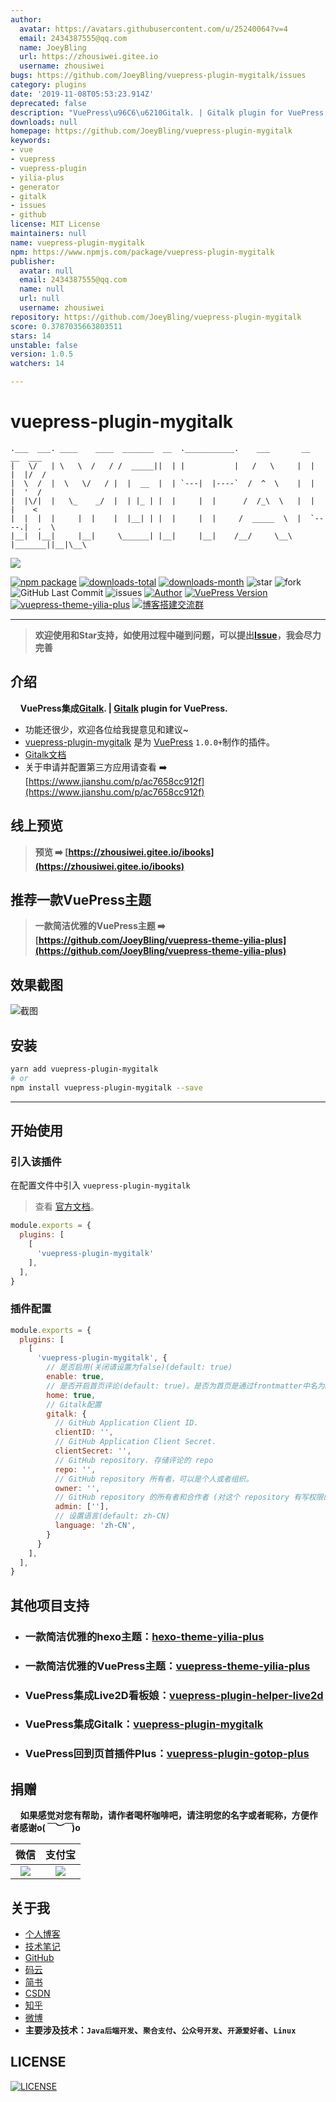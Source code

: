 ```yaml
---
author:
  avatar: https://avatars.githubusercontent.com/u/25240064?v=4
  email: 2434387555@qq.com
  name: JoeyBling
  url: https://zhousiwei.gitee.io
  username: zhousiwei
bugs: https://github.com/JoeyBling/vuepress-plugin-mygitalk/issues
category: plugins
date: '2019-11-08T05:53:23.914Z'
deprecated: false
description: "VuePress\u96C6\u6210Gitalk. | Gitalk plugin for VuePress."
downloads: null
homepage: https://github.com/JoeyBling/vuepress-plugin-mygitalk
keywords:
- vue
- vuepress
- vuepress-plugin
- yilia-plus
- generator
- gitalk
- issues
- github
license: MIT License
maintainers: null
name: vuepress-plugin-mygitalk
npm: https://www.npmjs.com/package/vuepress-plugin-mygitalk
publisher:
  avatar: null
  email: 2434387555@qq.com
  name: null
  url: null
  username: zhousiwei
repository: https://github.com/JoeyBling/vuepress-plugin-mygitalk
score: 0.3787035663803511
stars: 14
unstable: false
version: 1.0.5
watchers: 14

---
```


# vuepress-plugin-mygitalk

```
.___  ___. ____    ____  _______  __  .___________.    ___       __       __  ___
|   \/   | \   \  /   / /  _____||  | |           |   /   \     |  |     |  |/  /
|  \  /  |  \   \/   / |  |  __  |  | `---|  |----`  /  ^  \    |  |     |  '  /
|  |\/|  |   \_    _/  |  | |_ | |  |     |  |      /  /_\  \   |  |     |    <
|  |  |  |     |  |    |  |__| | |  |     |  |     /  _____  \  |  `----.|  .  \
|__|  |__|     |__|     \______| |__|     |__|    /__/     \__\ |_______||__|\__\
```

[![](https://nodei.co/npm/vuepress-plugin-mygitalk.png?downloads=true&downloadRank=true&stars=true)](https://www.npmjs.com/package/vuepress-plugin-mygitalk)

[![npm package](https://img.shields.io/npm/v/vuepress-plugin-mygitalk.svg?label=vuepress-plugin-mygitalk)](https://www.npmjs.com/package/vuepress-plugin-mygitalk)
[![downloads-total](https://img.shields.io/npm/dt/vuepress-plugin-mygitalk.svg)](https://www.npmjs.com/package/vuepress-plugin-mygitalk)
[![downloads-month](https://img.shields.io/npm/dm/vuepress-plugin-mygitalk.svg)](https://www.npmjs.com/package/vuepress-plugin-mygitalk)
![star](https://img.shields.io/github/stars/JoeyBling/vuepress-plugin-mygitalk "star")
![fork](https://img.shields.io/github/forks/JoeyBling/vuepress-plugin-mygitalk "fork")
![GitHub Last Commit](https://img.shields.io/github/last-commit/JoeyBling/vuepress-plugin-mygitalk.svg?label=commits "GitHub Last Commit")
![issues](https://img.shields.io/github/issues/JoeyBling/vuepress-plugin-mygitalk "issues")
[![Author](https://img.shields.io/badge/Author-JoeyBling-red.svg "Author")](https://zhousiwei.gitee.io "Author")
[![VuePress Version](https://img.shields.io/badge/VuePress-%3E%3D%201.0.0-blue.svg)](https://v1.vuepress.vuejs.org/zh/)
[![vuepress-theme-yilia-plus](https://img.shields.io/badge/Theme-Yilia_Plus-red.svg "vuepress-theme-yilia-plus")](https://github.com/JoeyBling/vuepress-theme-yilia-plus)
[![博客搭建交流群](https://img.shields.io/badge/QQ群-422625065-red.svg "博客搭建交流群")](https://jq.qq.com/?_wv=1027&k=58Ypj9z "博客搭建交流群")

------------------

> **欢迎使用和Star支持，如使用过程中碰到问题，可以提出[Issue](https://github.com/JoeyBling/vuepress-plugin-mygitalk/issues)，我会尽力完善**

## 介绍
&#160;&#160;&#160;&#160;**VuePress集成[Gitalk](https://github.com/gitalk/gitalk). | [Gitalk](https://github.com/gitalk/gitalk) plugin for VuePress.**

- 功能还很少，欢迎各位给我提意见和建议~
- [vuepress-plugin-mygitalk](https://github.com/JoeyBling/vuepress-plugin-mygitalk) 是为 [VuePress](https://v1.vuepress.vuejs.org/zh/) `1.0.0+`制作的插件。
- [Gitalk文档](https://github.com/gitalk/gitalk/blob/master/readme-cn.md#%E8%AE%BE%E7%BD%AE)
- 关于申请并配置第三方应用请查看 ➡️ [https://www.jianshu.com/p/ac7658cc912f](https://www.jianshu.com/p/ac7658cc912f)

## 线上预览

> **预览 ➡️ [https://zhousiwei.gitee.io/ibooks](https://zhousiwei.gitee.io/ibooks)**

## 推荐一款VuePress主题
> **一款简洁优雅的VuePress主题 ➡️ [https://github.com/JoeyBling/vuepress-theme-yilia-plus](https://github.com/JoeyBling/vuepress-theme-yilia-plus)**

## 效果截图

![截图](./examples/images/web_mini.png)

## 安装

```bash
yarn add vuepress-plugin-mygitalk
# or
npm install vuepress-plugin-mygitalk --save
```

------------

## 开始使用

### 引入该插件

在配置文件中引入 `vuepress-plugin-mygitalk`

> 查看 [官方文档](https://v1.vuepress.vuejs.org/zh/plugin/using-a-plugin.html)。

```javascript
module.exports = {
  plugins: [
    [
      'vuepress-plugin-mygitalk'
    ],
  ],
}
```

### 插件配置

```javascript
module.exports = {
  plugins: [
    [
      'vuepress-plugin-mygitalk', {
        // 是否启用(关闭请设置为false)(default: true)
        enable: true,
        // 是否开启首页评论(default: true)。是否为首页是通过frontmatter中名为home的配置项来识别的，而非路由
        home: true,
        // Gitalk配置
        gitalk: {
          // GitHub Application Client ID.
          clientID: '',
          // GitHub Application Client Secret.
          clientSecret: '',
          // GitHub repository. 存储评论的 repo
          repo: '',
          // GitHub repository 所有者，可以是个人或者组织。
          owner: '',
          // GitHub repository 的所有者和合作者 (对这个 repository 有写权限的用户)。(不配置默认是owner配置)
          admin: [''],
          // 设置语言(default: zh-CN)
          language: 'zh-CN',
        }
      }
    ],
  ],
}
```

## 其他项目支持

- ### 一款简洁优雅的hexo主题：[hexo-theme-yilia-plus](https://github.com/JoeyBling/hexo-theme-yilia-plus)
- ### 一款简洁优雅的VuePress主题：[vuepress-theme-yilia-plus](https://github.com/JoeyBling/vuepress-theme-yilia-plus)
- ### VuePress集成Live2D看板娘：[vuepress-plugin-helper-live2d](https://github.com/JoeyBling/vuepress-plugin-helper-live2d)
- ### VuePress集成Gitalk：[vuepress-plugin-mygitalk](https://github.com/JoeyBling/vuepress-plugin-mygitalk)
- ### VuePress回到页首插件Plus：[vuepress-plugin-gotop-plus](https://github.com/JoeyBling/vuepress-plugin-gotop-plus)

## 捐赠
&#160;&#160;&#160;&#160;**如果感觉对您有帮助，请作者喝杯咖啡吧，请注明您的名字或者昵称，方便作者感谢o(*￣︶￣*)o**

| 微信 | 支付宝 |
| :---: | :---: |
| ![](./examples/images/weixin.png) | ![](./examples/images/alipay.jpeg) |

## 关于我
- [个人博客](https://zhousiwei.gitee.io/)
- [技术笔记](https://zhousiwei.gitee.io/ibooks/)
- [GitHub](https://github.com/JoeyBling)
- [码云](https://gitee.com/zhousiwei)
- [简书](https://www.jianshu.com/u/02cbf31a043a)
- [CSDN](https://blog.csdn.net/qq_30930805)
- [知乎](https://www.zhihu.com/people/joeybling)
- [微博](http://weibo.com/jayinfo)
- **主要涉及技术：`Java后端开发`、`聚合支付`、`公众号开发`、`开源爱好者`、`Linux`**

## LICENSE

[![LICENSE](https://img.shields.io/github/license/JoeyBling/vuepress-plugin-mygitalk "LICENSE")](./LICENSE "LICENSE")